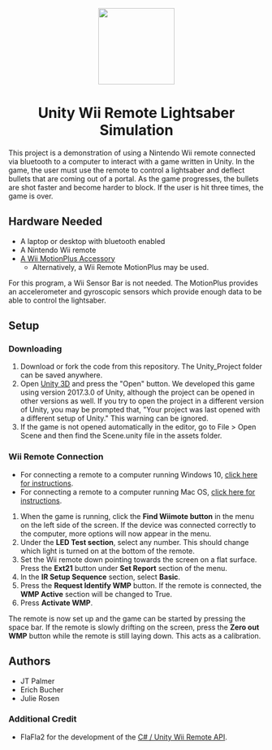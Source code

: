 <p align="center">
    <img height="150px" src="https://4vector.com/i/free-vector-wii-remote-clip-art_116442_Wii_Remote_clip_art_hight.png">
</p>

<h1 align="center">
  Unity Wii Remote Lightsaber Simulation
</h1>

This project is a demonstration of using a Nintendo Wii remote connected via bluetooth to a computer to interact with a game written in Unity. In the game, the user must use the remote to control a lightsaber and deflect bullets that are coming out of a portal. As the game progresses, the bullets are shot faster and become harder to block. If the user is hit three times, the game is over. 


## Hardware Needed
* A laptop or desktop with bluetooth enabled
* A Nintendo Wii remote
* [A Wii MotionPlus Accessory](https://en.wikipedia.org/wiki/Wii_MotionPlus)
  * Alternatively, a Wii Remote MotionPlus may be used.

For this program, a Wii Sensor Bar is not needed. The MotionPlus provides an accelerometer and gyroscopic sensors which provide enough data to be able to control the lightsaber.

## Setup

### Downloading
1. Download or fork the code from this repository. The Unity_Project folder can be saved anywhere.
2. Open [Unity 3D](https://unity3d.com/) and press the "Open" button. We developed this game using version 2017.3.0 of Unity, although the project can be opened in other versions as well. If you try to open the project in a different version of Unity, you may be prompted that, "Your project was last opened with a different setup of Unity." This warning can be ignored.
3. If the game is not opened automatically in the editor, go to File > Open Scene and then find the Scene.unity file in the assets folder.



### Wii Remote Connection
* For connecting a remote to a computer running Windows 10, [click here for instructions](https://answers.microsoft.com/en-us/windows/forum/windows_10-hardware/cant-connect-wii-motion-plus-remote-on-windows-10/c430affc-39cd-4f17-a1e4-3fd8d613f500?auth=1).
* For connecting a remote to a computer running Mac OS, [click here for instructions](https://github.com/Flafla2/Unity-Wiimote/issues/3).
1. When the game is running, click the **Find Wiimote button** in the menu on the left side of the screen. If the device was connected correctly to the computer, more options will now appear in the menu.
2. Under the **LED Test section**, select any number. This should change which light is turned on at the bottom of the remote.
3. Set the Wii remote down pointing towards the screen on a flat surface. Press the **Ext21** button under **Set Report** section of the menu.
4. In the **IR Setup Sequence** section, select **Basic**.
5. Press the **Request Identify WMP** button. If the remote is connected, the **WMP Active** section will be changed to True.
6. Press **Activate WMP**.

The remote is now set up and the game can be started by pressing the space bar. If the remote is slowly drifting on the screen, press the **Zero out WMP** button while the remote is still laying down. This acts as a calibration.

## Authors

* JT Palmer
* Erich Bucher
* Julie Rosen

### Additional Credit
 * FlaFla2 for the development of the [C# / Unity Wii Remote API](https://github.com/Flafla2/Unity-Wiimote).
